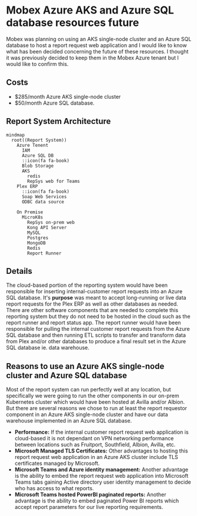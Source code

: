 # Mobex Azure AKS and Azure SQL database resources future

Mobex was planning on using an AKS single-node cluster and an Azure SQL database to host a report request web application and I would like to know what has been decided concerning the future of these resources. I thought it was previously decided to keep them in the Mobex Azure tenant but I would like to confirm this.

## Costs

- $285/month Azure AKS single-node cluster
- $50/month Azure SQL database.

## Report System Architecture

```mermaid
mindmap
  root((Report System))
    Azure Tenent
      IAM
      Azure SQL DB
      ::icon(fa fa-book)
      Blob Storage
      AKS
        redis
        RepSys web for Teams
    Plex ERP
      ::icon(fa fa-book)
      Soap Web Services
      ODBC data source

    On Premise
      MicroK8s
        RepSys on-prem web
        Kong API Server
        MySQL
        Postgres
        MongoDB
        Redis
        Report Runner

```

## Details

The cloud-based portion of the reporting system would have been responsible for inserting internal-customer report requests into an Azure SQL database.  It's **purpose** was meant to accept long-running or live data report requests for the Plex ERP as well as other databases as needed. There are other software components that are needed to complete this reporting system but they do not need to be hosted in the cloud such as the report runner and report status app.  The report runner would have been responsible for pulling the internal customer report requests from the Azure SQL database and then running ETL scripts to transfer and transform data from Plex and/or other databases to produce a final result set in the Azure SQL database ie. data warehouse.

## Reasons to use an Azure AKS single-node cluster and Azure SQL database

Most of the report system can run perfectly well at any location, but specifically we were going to run the other components in our on-prem Kubernetes cluster which would have been hosted at Avilla and/or Albion. But there are several reasons we chose to run at least the report requestor component in an Azure AKS single-node cluster and have our data warehouse implemented in an Azure SQL database.  

- **Performance:** If the internal customer report request web application is cloud-based it is not dependant on VPN networking performance between locations such as Fruitport, Southfield, Albion, Avilla, etc.
- **Microsoft Managed TLS Certificates:** Other advantages to hosting this report request web application in an Azure AKS cluster include TLS certificates managed by Microsoft.
- **Microsoft Teams and Azure identity management:** Another advantage is the ability to embed the report request web application into Microsoft Teams tabs gaining Active directory user identity management to decide who has access to what reports.
- **Microsoft Teams hosted PowerBI paginated reports:** Another advantage is the ability to embed paginated Power BI reports which accept report parameters for our live reporting requirements.
